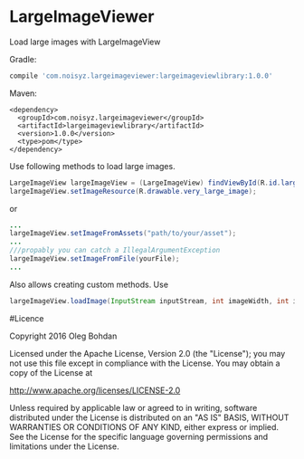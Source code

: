 # LargeImageViewer
Load large images with LargeImageView

Gradle:

```gradle
compile 'com.noisyz.largeimageviewer:largeimageviewlibrary:1.0.0'
```

Maven:

```maven
<dependency>
  <groupId>com.noisyz.largeimageviewer</groupId>
  <artifactId>largeimageviewlibrary</artifactId>
  <version>1.0.0</version>
  <type>pom</type>
</dependency>
```

Use following methods to load large images.

```java
LargeImageView largeImageView = (LargeImageView) findViewById(R.id.largeImageView);
largeImageView.setImageResource(R.drawable.very_large_image);
```
or
```java
...
largeImageView.setImageFromAssets("path/to/your/asset");
...
///propably you can catch a IllegalArgumentException
largeImageView.setImageFromFile(yourFile);
...
```

Also allows creating custom methods.
Use
```java
largeImageView.loadImage(InputStream inputStream, int imageWidth, int imageHeight);
```
#Licence

Copyright 2016 Oleg Bohdan

Licensed under the Apache License, Version 2.0 (the "License");
you may not use this file except in compliance with the License.
You may obtain a copy of the License at

   http://www.apache.org/licenses/LICENSE-2.0

Unless required by applicable law or agreed to in writing, software
distributed under the License is distributed on an "AS IS" BASIS,
WITHOUT WARRANTIES OR CONDITIONS OF ANY KIND, either express or implied.
See the License for the specific language governing permissions and
limitations under the License.
